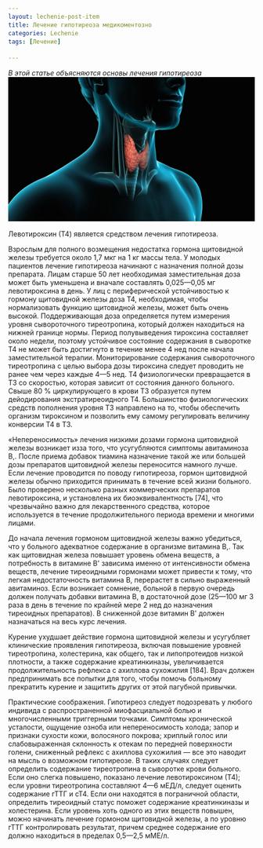 ```yaml
---
layout: lechenie-post-item
title: Лечение гипотиреоза медикоментозно
categories: Lechenie
tags: [Лечение]

---
```

*В этой статье объясняются основы лечения гипотиреоза*
![медицина-щитовидная](/images/factory/t4/shitovidnaya.jpg)

Левотироксин (Т4) является средством лечения гипотиреоза.

 Взрослым для полного возмещения недостатка гормона щитовидной железы требуется около
1,7	мкг на 1 кг массы тела. У молодых пациентов лечение гипотиреоза начинают с назначения полной дозы препарата. Лицам старше 50 лет необходимая заместительная доза может быть уменьшена и вначале составлять 0,025—0,05 мг левотироксина в день. У лиц с периферической устойчивостью к гормону щитовидной железы доза Т4, необходимая, чтобы нормализовать функцию щитовидной железы, может быть очень высокой. Поддерживающая доза определяется путем измерения уровня сывороточного тиреотропина, который должен находиться на нижней границе нормы. Период полувыведения тироксина составляет около недели, поэтому устойчивое состояние содержания в сыворотке Т4 не может быть достигнуто в течение менее 4 нед после начала заместительной терапии. Мониторирование содержания сывороточного тиреотропина с целью выбора дозы тироксина следует проводить не ранее чем через каждые 4—5 нед. Т4 физиологически превращается в Т3 со скоростью, которая зависит от состояния данного больного. Свыше 80 % циркулирующего в крови Т3 образуется путем дейодирования экстратиреоидного Т4. Большинство физиологических средств пополнения уровня Т3 направлено на то, чтобы обеспечить организм тироксином и позволить ему самому регулировать величину конверсии Т4 в Т3.

«Непереносимость» лечения низкими дозами гормона щитовидной железы возникает изза того, что усугубляются симптомы авитаминоза В,. После приема добавок тиамина назначение такой же или большей дозы препаратов щитовидной железы переносится намного лучше. Если лечение проводится по поводу гипотиреоза, гормон щитовидной железы обычно приходится принимать в течение всей жизни больного. Было проверено несколько разных коммерческих препаратов левотироксина, и установлена их биоэквивалентность [74], что чрезвычайно важно для лекарственного средства, которое используется в течение продолжительного периода времени и многими лицами.

До начала лечения гормоном щитовидной железы важно убедиться, что у больного адекватное содержание в организме витамина В,. Так как щитовидная железа повышает уровень обмена веществ, а потребность в витамине В' зависима именно от интенсивности обмена веществ, лечение тиреоидными гормонами может привести к тому, что легкая недостаточность витамина В, перерастет в сильно выраженный авитаминоз. Если возникает сомнение, больной в первую очередь должен получать добавки витамина В, в достаточной дозе (25—100 мг 3 раза в день в течение по крайней мере 2 нед до назначения тиреоидных препаратов). В сниженной дозе витамин В' должен назначаться на весь курс лечения.

Курение ухудшает действие гормона щитовидной железы и усугубляет клинические проявления гипотиреоза, включая повышение уровней тиреотропина, холестерина, как общего, так и липопротеидов низкой плотности, а также содержание креатинкиназы, увеличивается продолжительность рефлекса с ахиллова сухожилия [184]. Врач должен предпринимать все попытки для того, чтобы помочь больному прекратить курение и защитить других от этой пагубной привычки.

Практические соображения. Гипотиреоз следует подозревать у любого индивида с распространенной миофасциальной болью и многочисленными триггерными точками. Симптомы хронической усталости, ощущение озноба или непереносимость холода; запор и признаки сухости кожи, волосяного покрова; хриплый голос или слабовыраженная склонность к отекам по передней поверхности голени, сниженный рефлекс с ахиллова сухожилия — все это наводит на мысль о возможном гипотиреозе. В таких случаях следует определить содержание тиреотропина в сыворотке крови больного. Если оно слегка повышено, показано лечение левотироксином (Т4); если уровни тиреотропина составляют 4—6 мЕД/л, следует оценить содержание гТТГ и сТ4. Если они находятся в пограничной области, определить тиреоидный статус поможет содержание креатинкиназы и холестерина. Если уровень хоть одного из этих веществ повышен, можно начинать лечение гормоном щитовидной железы, а по уровню гТТГ контролировать результат, причем среднее содержание его должно находиться в пределах 0,5—2,5 мМЕ/л.